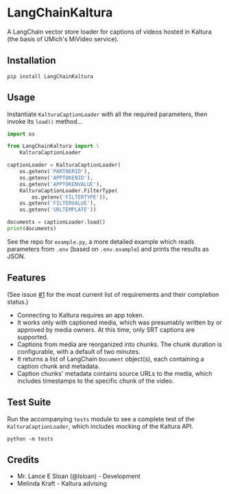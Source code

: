 # LangChainKaltura

A LangChain vector store loader for captions of videos hosted in Kaltura (the basis of UMich's MiVideo service).

## Installation

```shell
pip install LangChainKaltura
```

## Usage

Instantiate `KalturaCaptionLoader` with all the required parameters, then invoke its `load()` method…

```python
import os

from LangChainKaltura import \
    KalturaCaptionLoader

captionLoader = KalturaCaptionLoader(
    os.getenv('PARTNERID'),
    os.getenv('APPTOKENID'),
    os.getenv('APPTOKENVALUE'),
    KalturaCaptionLoader.FilterType(
        os.getenv('FILTERTYPE')),
    os.getenv('FILTERVALUE'),
    os.getenv('URLTEMPLATE'))

documents = captionLoader.load()
print(documents)
```

See the repo for `example.py`, a more detailed example which reads parameters from `.env` (based on `.env.example`) and prints the results as JSON.

## Features

(See issue [#1](https://github.com/umich-its-ai/langchain_kaltura/issues/1) for the most current list of requirements and their completion status.)

* Connecting to Kaltura requires an app token.
* It works only with captioned media, which was presumably written by or approved by media owners.  At this time, only SRT captions are supported.
* Captions from media are reorganized into chunks.  The chunk duration is configurable, with a default of two minutes.
* It returns a list of LangChain `Document` object(s), each containing a caption chunk and metadata.
* Caption chunks' metadata contains source URLs to the media, which includes timestamps to the specific chunk of the video.

## Test Suite

Run the accompanying `tests` module to see a complete test of the `KalturaCaptionLoader`, which includes mocking of the Kaltura API.

```shell
python -m tests
```

## Credits

* Mr. Lance E Sloan (@lsloan) - Development
* Melinda Kraft - Kaltura advising

